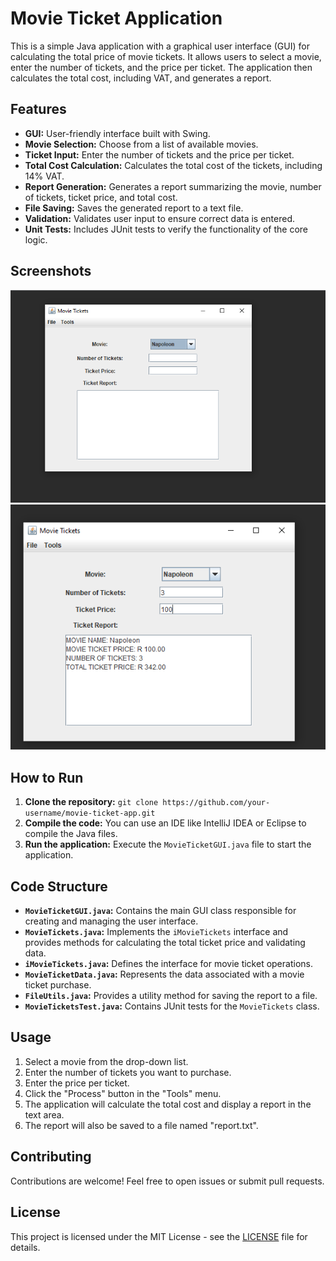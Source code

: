 # Movie Ticket Application

This is a simple Java application with a graphical user interface (GUI) for calculating the total price of movie tickets. It allows users to select a movie, enter the number of tickets, and the price per ticket. The application then calculates the total cost, including VAT, and generates a report.

## Features

* **GUI:** User-friendly interface built with Swing.
* **Movie Selection:** Choose from a list of available movies.
* **Ticket Input:** Enter the number of tickets and the price per ticket.
* **Total Cost Calculation:** Calculates the total cost of the tickets, including 14% VAT.
* **Report Generation:** Generates a report summarizing the movie, number of tickets, ticket price, and total cost.
* **File Saving:** Saves the generated report to a text file.
* **Validation:** Validates user input to ensure correct data is entered.
* **Unit Tests:** Includes JUnit tests to verify the functionality of the core logic.

## Screenshots

![Main Window](png/main_window.png)
![Report Generated](png/report_generated.png)

## How to Run

1. **Clone the repository:** `git clone https://github.com/your-username/movie-ticket-app.git`
2. **Compile the code:**  You can use an IDE like IntelliJ IDEA or Eclipse to compile the Java files.
3. **Run the application:** Execute the `MovieTicketGUI.java` file to start the application.

## Code Structure

* **`MovieTicketGUI.java`:** Contains the main GUI class responsible for creating and managing the user interface.
* **`MovieTickets.java`:** Implements the `iMovieTickets` interface and provides methods for calculating the total ticket price and validating data.
* **`iMovieTickets.java`:** Defines the interface for movie ticket operations.
* **`MovieTicketData.java`:**  Represents the data associated with a movie ticket purchase.
* **`FileUtils.java`:** Provides a utility method for saving the report to a file.
* **`MovieTicketsTest.java`:**  Contains JUnit tests for the `MovieTickets` class.

## Usage

1. Select a movie from the drop-down list.
2. Enter the number of tickets you want to purchase.
3. Enter the price per ticket.
4. Click the "Process" button in the "Tools" menu.
5. The application will calculate the total cost and display a report in the text area.
6. The report will also be saved to a file named "report.txt".

## Contributing

Contributions are welcome! Feel free to open issues or submit pull requests.

## License

This project is licensed under the MIT License - see the [LICENSE](LICENSE) file for details.
